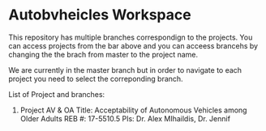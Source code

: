 # Autobvheicles Workspace

This repository has multiple branches correspondign to the projects.
You can access projects from the bar above and you can acceess brancehs by changing the the brach from master to the project name.

We are currently in the master branch but in order to navigate to each project you need to select the correponding branch.

List of Project and branches:

  1. Project AV & OA
    Title: Acceptability of Autonomous Vehicles among Older Adults
    REB #: 17-5510.5 
    PIs: Dr. Alex MIhaildis, Dr. Jennif
